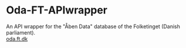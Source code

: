 # Oda-FT-APIwrapper
 An API wrapper for the "Åben Data" database of the Folketinget (Danish parliament).
<br> [oda.ft.dk](https://oda.ft.dk/Home/WebApi)